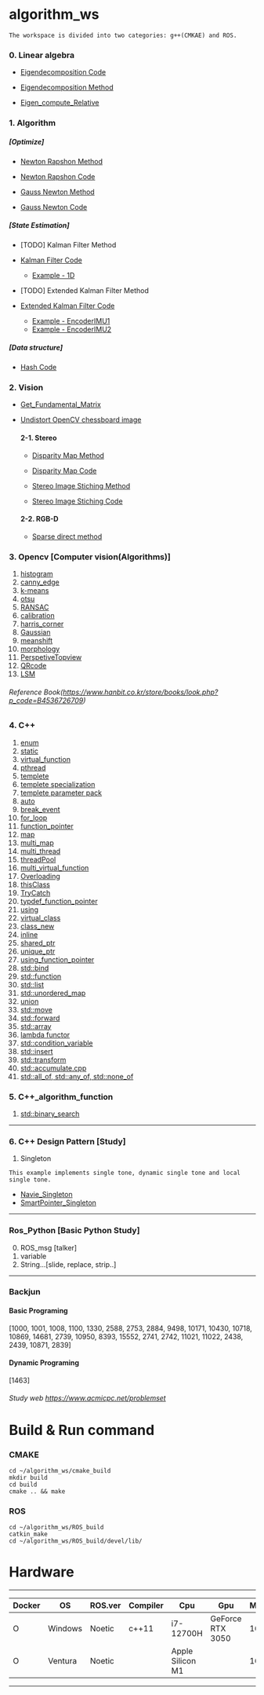 # algorithm_ws
```
The workspace is divided into two categories: g++(CMKAE) and ROS.
```
### 0. Linear algebra
* [Eigendecomposition Code](https://github.com/ytam1208/algorithm_ws/blob/master/cmake_build/src/linear_algebra/eigendecomposition.cpp)
  
* [Eigendecomposition Method](https://yeonblog.tistory.com/25)

* [Eigen_compute_Relative](https://github.com/ytam1208/algorithm_ws/blob/master/cmake_build/src/linear_algebra/relative_pose.cpp)
  
### 1. Algorithm 
##### [Optimize]
* [Newton Rapshon Method](https://github.com/ytam1208/algorithm_ws/blob/master/README_dir/Newton_Rapshon_Method.md)

* [Newton Rapshon Code](https://github.com/ytam1208/algorithm_ws/blob/master/ROS_build/src/Algorithm/Algorithm_practice/src/Newton_Rapshon_Method.cpp)

* [Gauss Newton Method](https://github.com/ytam1208/algorithm_ws/blob/master/README_dir/Gauss-Newton_Method.md)

* [Gauss Newton Code](https://github.com/ytam1208/algorithm_ws/blob/master/ROS_build/src/Algorithm/Algorithm_practice/src/Gauss-Newton_Method.cpp)
  
##### [State Estimation]
* [TODO] Kalman Filter Method

* [Kalman Filter Code](https://github.com/ytam1208/algorithm_ws/blob/master/cmake_build/src/SLAM/kalmanFilter/KalmanFilter.hpp)
   * [Example - 1D](https://github.com/ytam1208/algorithm_ws/blob/master/cmake_build/src/SLAM/kalmanFilter/example/Kalman_example1.cpp)
 
* [TODO] Extended Kalman Filter Method

* [Extended Kalman Filter Code](https://github.com/ytam1208/algorithm_ws/blob/master/cmake_build/src/SLAM/kalmanFilter/Extended_kalmanFilter.hpp)
   * [Example - EncoderIMU1](https://github.com/ytam1208/algorithm_ws/blob/master/cmake_build/src/SLAM/kalmanFilter/example/EKF_example1.cpp)
   * [Example - EncoderIMU2](https://github.com/ytam1208/algorithm_ws/blob/master/cmake_build/src/SLAM/kalmanFilter/example/EKF_example2.cpp)
 
##### [Data structure]
* [Hash Code](https://github.com/ytam1208/algorithm_ws/blob/master/ROS_build/src/Algorithm/Algorithm_practice/src/Hash.cpp)

### 2. Vision
* [Get_Fundamental_Matrix](https://github.com/ytam1208/algorithm_ws/blob/master/ROS_build/src/Opencv/src/Vision/Stereo/Get_fundamental.cpp)

* [Undistort OpenCV chessboard image](https://github.com/ytam1208/algorithm_ws/blob/master/ROS_build/src/Opencv/src/Vision/Calibration/undistort.cpp)
  
  #### 2-1. Stereo
  * [Disparity Map Method](https://opalescent-potato-6fd.notion.site/1-Stereo-Matching-1d3b920783f6471babbde3edcd2c70d9)
  
  * [Disparity Map Code](https://github.com/ytam1208/algorithm_ws/blob/master/ROS_build/src/Opencv/src/Vision/Stereo/Get_disparity.cpp)
  
  * [Stereo Image Stiching Method](https://opalescent-potato-6fd.notion.site/Image-Stiching-Panorama-566abf7c1049442795eb5fd55da847b0)
  
  * [Stereo Image Stiching Code](https://github.com/ytam1208/algorithm_ws/blob/master/ROS_build/src/Opencv/src/Vision/Stereo/Stiching_image.cpp)

  #### 2-2. RGB-D
  * [Sparse direct method](https://github.com/ytam1208/algorithm_ws/blob/master/ROS_build/src/Opencv/src/Vision/RGB-D/Sparse_direct_method.cpp)

### 3. __Opencv__ [Computer vision(Algorithms)]
1. [histogram](https://github.com/ytam1208/algorithm_ws/blob/master/ROS_build/src/Opencv/src/opencv_alg/histogram.cpp)
2. [canny_edge](https://github.com/ytam1208/algorithm_ws/blob/master/ROS_build/src/Opencv/src/opencv_alg/canny_edge.cpp)
3. [k-means](https://github.com/ytam1208/algorithm_ws/blob/master/ROS_build/src/Opencv/src/opencv_alg/k-means.cpp)
4. [otsu](https://github.com/ytam1208/algorithm_ws/blob/master/ROS_build/src/Opencv/src/opencv_alg/otsu.cpp)
5. [RANSAC](https://github.com/ytam1208/algorithm_ws/blob/master/ROS_build/src/Opencv/src/opencv_alg/RANSAC.cpp)
6. [calibration](https://github.com/ytam1208/algorithm_ws/blob/master/ROS_build/src/Opencv/src/opencv_alg/calibration.cpp)
7. [harris_corner](https://github.com/ytam1208/algorithm_ws/blob/master/ROS_build/src/Opencv/src/opencv_alg/harris_corner.cpp)
8. [Gaussian](https://github.com/ytam1208/algorithm_ws/blob/master/ROS_build/src/Opencv/src/opencv_alg/Gaussian.cpp)
9. [meanshift](https://github.com/ytam1208/algorithm_ws/blob/master/ROS_build/src/Opencv/src/opencv_alg/meanshift.cpp)
10. [morphology](https://github.com/ytam1208/algorithm_ws/blob/master/ROS_build/src/Opencv/src/opencv_alg/morphology.cpp)
11. [PerspetiveTopview](https://github.com/ytam1208/algorithm_ws/blob/master/ROS_build/src/Opencv/src/opencv_alg/PerspectiveTopview.cpp)
12. [QRcode](https://github.com/ytam1208/algorithm_ws/blob/master/ROS_build/src/Opencv/src/opencv_alg/QRcode.cpp)
13. [LSM](https://github.com/ytam1208/algorithm_ws/blob/master/ROS_build/src/Opencv/src/opencv_alg/Linear-LSM.cpp)
###### Reference Book(https://www.hanbit.co.kr/store/books/look.php?p_code=B4536726709)

### 4. **C++**
1. [enum](https://github.com/ytam1208/algorithm_ws/blob/master/ROS_build/src/Practice/C_function/src/enum.cpp)
2. [static](https://github.com/ytam1208/algorithm_ws/blob/master/ROS_build/src/Practice/C_function/src/static.cpp)
3. [virtual_function](https://github.com/ytam1208/algorithm_ws/blob/master/ROS_build/src/Practice/C_function/src/virtual_function.cpp)
4. [pthread](https://github.com/ytam1208/algorithm_ws/blob/master/ROS_build/src/Practice/C_function/src/thread_ex.cpp)
5. [templete](https://github.com/ytam1208/algorithm_ws/blob/master/ROS_build/src/Practice/C_function/src/templete.cpp)
6. [templete specialization](https://github.com/ytam1208/algorithm_ws/blob/master/ROS_build/src/Practice/C_function/src/templete_specialization.cpp)
7. [templete parameter pack](https://github.com/ytam1208/algorithm_ws/blob/master/ROS_build/src/Practice/C_function/src/templete_parameter_pack.cpp)
8. [auto](https://github.com/ytam1208/algorithm_ws/blob/master/ROS_build/src/Practice/C_function/src/auto.cpp)
9. [break_event](https://github.com/ytam1208/algorithm_ws/blob/master/ROS_build/src/Practice/C_function/src/break_event.cpp)
10. [for_loop](https://github.com/ytam1208/algorithm_ws/blob/master/ROS_build/src/Practice/C_function/src/for_loop.cpp)
11. [function_pointer](https://github.com/ytam1208/algorithm_ws/blob/master/ROS_build/src/Practice/C_function/src/function_pointer.cpp)
12. [map](https://github.com/ytam1208/algorithm_ws/blob/master/ROS_build/src/Practice/C_function/src/map.cpp)
13. [multi_map](https://github.com/ytam1208/algorithm_ws/blob/master/ROS_build/src/Practice/C_function/src/multi_map.cpp)
14. [multi_thread](https://github.com/ytam1208/algorithm_ws/blob/master/ROS_build/src/Practice/C_function/src/multi_thread.cpp)
15. [threadPool](https://github.com/ytam1208/algorithm_ws/blob/master/ROS_build/src/Practice/C_function/src/threadpool.cpp)
16. [multi_virtual_function](https://github.com/ytam1208/algorithm_ws/blob/master/ROS_build/src/Practice/C_function/src/multi_virtual_function.cpp)
17. [Overloading](https://github.com/ytam1208/algorithm_ws/blob/master/ROS_build/src/Practice/C_function/src/Overloading.cpp)
18. [thisClass](https://github.com/ytam1208/algorithm_ws/blob/master/ROS_build/src/Practice/C_function/src/thisClass.cpp)
19. [TryCatch](https://github.com/ytam1208/algorithm_ws/blob/master/ROS_build/src/Practice/C_function/src/TryCatch.cpp)
20. [typdef_function_pointer](https://github.com/ytam1208/algorithm_ws/blob/master/ROS_build/src/Practice/C_function/src/typedef_pointer.cpp)
21. [using](https://github.com/ytam1208/algorithm_ws/blob/master/ROS_build/src/Practice/C_function/src/using.cpp)
22. [virtual_class](https://github.com/ytam1208/algorithm_ws/blob/master/cmake_build/src/virtual_class.cpp)
23. [class_new](https://github.com/ytam1208/algorithm_ws/blob/master/cmake_build/src/class_new.cpp)
24. [inline](https://github.com/ytam1208/algorithm_ws/blob/master/cmake_build/src/inline.cpp)
25. [shared_ptr](https://github.com/ytam1208/algorithm_ws/blob/master/cmake_build/src/shared_ptr.cpp)
26. [unique_ptr](https://github.com/ytam1208/algorithm_ws/blob/master/cmake_build/src/unique_ptr.cpp)
27. [using_function_pointer](https://github.com/ytam1208/algorithm_ws/blob/master/cmake_build/src/using_function_pointer.cpp)
28. [std::bind](https://github.com/ytam1208/algorithm_ws/blob/master/cmake_build/src/bind.cpp)
29. [std::function](https://github.com/ytam1208/algorithm_ws/blob/master/cmake_build/src/function.cpp)
30. [std::list](https://github.com/ytam1208/algorithm_ws/blob/master/cmake_build/src/list.cpp)
31. [std::unordered_map](https://github.com/ytam1208/algorithm_ws/blob/master/cmake_build/src/unordered_map.cpp)
32. [union](https://github.com/ytam1208/algorithm_ws/blob/master/cmake_build/src/union.cpp)
33. [std::move](https://github.com/ytam1208/algorithm_ws/blob/master/cmake_build/src/move.cpp)
34. [std::forward](https://github.com/ytam1208/algorithm_ws/blob/master/cmake_build/src/forward.cpp)
35. [std::array](https://github.com/ytam1208/algorithm_ws/blob/master/cmake_build/src/array.cpp)
36. [lambda functor](https://github.com/ytam1208/algorithm_ws/blob/master/cmake_build/src/lambda.cpp)
37. [std::condition_variable](https://github.com/ytam1208/algorithm_ws/blob/master/cmake_build/src/Multi_thread/condition_variable.cpp)
38. [std::insert](https://github.com/ytam1208/algorithm_ws/blob/master/ROS_build/src/Practice/C_function/src/Modern_Cplusplus/insert.cpp)
39. [std::transform](https://github.com/ytam1208/algorithm_ws/blob/master/ROS_build/src/Practice/C_function/src/Modern_Cplusplus/transform.cpp)
40. [std::accumulate.cpp](https://github.com/ytam1208/algorithm_ws/blob/master/ROS_build/src/Practice/C_function/src/Modern_Cplusplus/accumulate.cpp)
41. [std::all_of, std::any_of, std::none_of](https://github.com/ytam1208/algorithm_ws/blob/master/ROS_build/src/Practice/C_function/src/Modern_Cplusplus/of.cpp)
    
### 5. **C++_algorithm_function**
1. [std::binary_search](https://github.com/ytam1208/algorithm_ws/blob/master/cmake_build/src/binary_search.cpp)
---
### 6. **C++ Design Pattern** [Study]
1. Singleton
```
This example implements single tone, dynamic single tone and local single tone.
```
  * [Navie_Singleton](https://github.com/ytam1208/algorithm_ws/blob/master/cmake_build/src/Morden_Design/Naive_Singleton.cpp)
  * [SmartPointer_Singleton](https://github.com/ytam1208/algorithm_ws/blob/master/cmake_build/src/Morden_Design/Smart_Singleton.cpp)
  
---
### Ros_Python [Basic Python Study]
0. ROS_msg [talker]
1. variable
2. String...[slide, replace, strip..]

---
### Backjun
#### Basic Programing 
[1000, 1001, 1008, 1100, 1330, 2588, 2753, 2884, 9498, 10171, 10430, 10718, 10869, 14681, 2739, 10950, 8393, 15552, 2741, 2742, 11021, 11022, 2438, 2439, 10871, 2839]
#### Dynamic Programing 
[1463]
###### Study web https://www.acmicpc.net/problemset

# Build & Run command
### CMAKE
```
cd ~/algorithm_ws/cmake_build
mkdir build
cd build
cmake .. && make
```
### ROS
```
cd ~/algorithm_ws/ROS_build
catkin_make
cd ~/algorithm_ws/ROS_build/devel/lib/
```

# Hardware 
---
|Docker|OS|ROS.ver|Compiler|Cpu|Gpu|Memory|Device|
|------|------|---|---|---|---|---|---|
|O|Windows|Noetic|c++11|i7-12700H|GeForce RTX 3050|16G|Dell-XPS|
|O|Ventura|Noetic||Apple Silicon M1||16G|2021MAC-Pro 14|
---
